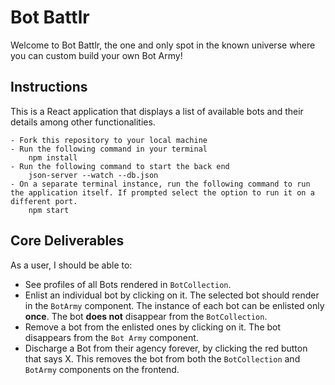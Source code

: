 # Bot Battlr

Welcome to Bot Battlr, the one and only spot in the known universe where you can custom build your own Bot Army!
## Instructions

This is a React application that displays a list of available bots and their details among other functionalities.

    - Fork this repository to your local machine
    - Run the following command in your terminal 
        npm install 
    - Run the following command to start the back end
        json-server --watch --db.json 
    - On a separate terminal instance, run the following command to run the application itself. If prompted select the option to run it on a different port.
        npm start


## Core Deliverables

As a user, I should be able to:

- See profiles of all Bots rendered in `BotCollection`.
- Enlist an individual bot  by clicking on it. The selected bot should render in the `BotArmy` component. The instance of each bot can be enlisted only **once**. The bot **does not** disappear from the `BotCollection`.
- Remove a bot from the enlisted ones by clicking on it. The bot disappears from the `Bot Army` component.
- Discharge a Bot from their agency forever, by clicking the red button that says X. This removes the bot from both the `BotCollection` and `BotArmy` components on the frontend.


